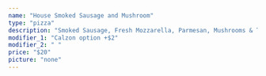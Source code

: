 ```yaml
---
name: "House Smoked Sausage and Mushroom"
type: "pizza"
description: "Smoked Sausage, Fresh Mozzarella, Parmesan, Mushrooms & Tomato Sauce infused with 21st Amendment's El Sully Lager"
modifier_1: "Calzon option +$2"
modifier_2: " "
price: "$20"
picture: "none"
---
```

